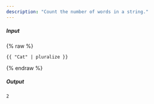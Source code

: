 ```yaml
---
description: "Count the number of words in a string."
---
```

##### Input
{% raw %}
~~~liquid
{{ "Cat" | pluralize }}
~~~
{% endraw %}

##### Output

~~~html
2
~~~
